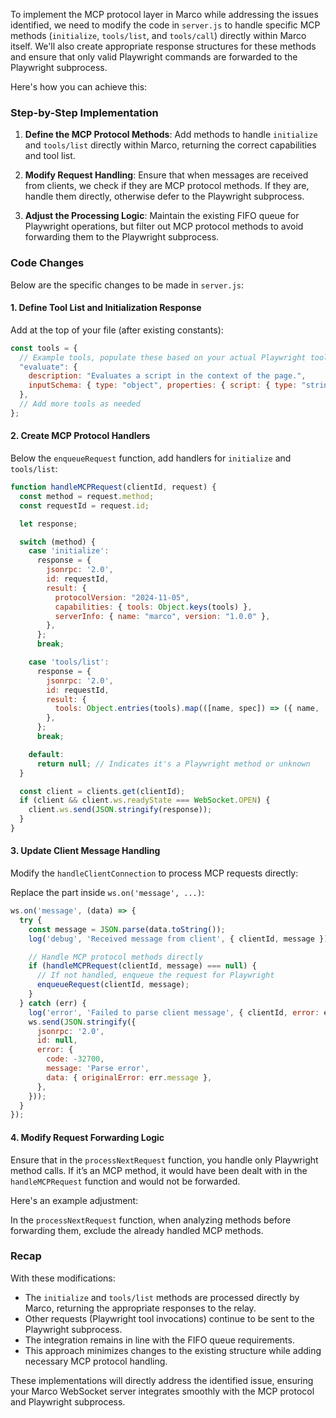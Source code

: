 To implement the MCP protocol layer in Marco while addressing the issues identified, we need to modify the code in `server.js` to handle specific MCP methods (`initialize`, `tools/list`, and `tools/call`) directly within Marco itself. We'll also create appropriate response structures for these methods and ensure that only valid Playwright commands are forwarded to the Playwright subprocess.

Here's how you can achieve this:

### Step-by-Step Implementation

1. **Define the MCP Protocol Methods**:
   Add methods to handle `initialize` and `tools/list` directly within Marco, returning the correct capabilities and tool list.

2. **Modify Request Handling**:
   Ensure that when messages are received from clients, we check if they are MCP protocol methods. If they are, handle them directly, otherwise defer to the Playwright subprocess.

3. **Adjust the Processing Logic**:
   Maintain the existing FIFO queue for Playwright operations, but filter out MCP protocol methods to avoid forwarding them to the Playwright subprocess.

### Code Changes

Below are the specific changes to be made in `server.js`:

#### 1. Define Tool List and Initialization Response

Add at the top of your file (after existing constants):

```javascript
const tools = {
  // Example tools, populate these based on your actual Playwright tools
  "evaluate": {
    description: "Evaluates a script in the context of the page.",
    inputSchema: { type: "object", properties: { script: { type: "string" } } },
  },
  // Add more tools as needed
};
```

#### 2. Create MCP Protocol Handlers

Below the `enqueueRequest` function, add handlers for `initialize` and `tools/list`:

```javascript
function handleMCPRequest(clientId, request) {
  const method = request.method;
  const requestId = request.id;

  let response;

  switch (method) {
    case 'initialize':
      response = {
        jsonrpc: '2.0',
        id: requestId,
        result: {
          protocolVersion: "2024-11-05",
          capabilities: { tools: Object.keys(tools) },
          serverInfo: { name: "marco", version: "1.0.0" },
        },
      };
      break;

    case 'tools/list':
      response = {
        jsonrpc: '2.0',
        id: requestId,
        result: {
          tools: Object.entries(tools).map(([name, spec]) => ({ name, ...spec })),
        },
      };
      break;

    default:
      return null; // Indicates it's a Playwright method or unknown
  }

  const client = clients.get(clientId);
  if (client && client.ws.readyState === WebSocket.OPEN) {
    client.ws.send(JSON.stringify(response));
  }
}
```

#### 3. Update Client Message Handling

Modify the `handleClientConnection` to process MCP requests directly:

Replace the part inside `ws.on('message', ...)`:

```javascript
ws.on('message', (data) => {
  try {
    const message = JSON.parse(data.toString());
    log('debug', 'Received message from client', { clientId, message });

    // Handle MCP protocol methods directly
    if (handleMCPRequest(clientId, message) === null) {
      // If not handled, enqueue the request for Playwright
      enqueueRequest(clientId, message);
    }
  } catch (err) {
    log('error', 'Failed to parse client message', { clientId, error: err.message });
    ws.send(JSON.stringify({
      jsonrpc: '2.0',
      id: null,
      error: {
        code: -32700,
        message: 'Parse error',
        data: { originalError: err.message },
      },
    }));
  }
});
```

#### 4. Modify Request Forwarding Logic

Ensure that in the `processNextRequest` function, you handle only Playwright method calls. If it’s an MCP method, it would have been dealt with in the `handleMCPRequest` function and would not be forwarded.

Here's an example adjustment:

In the `processNextRequest` function, when analyzing methods before forwarding them, exclude the already handled MCP methods.

### Recap

With these modifications:

- The `initialize` and `tools/list` methods are processed directly by Marco, returning the appropriate responses to the relay.
- Other requests (Playwright tool invocations) continue to be sent to the Playwright subprocess.
- The integration remains in line with the FIFO queue requirements.
- This approach minimizes changes to the existing structure while adding necessary MCP protocol handling.

These implementations will directly address the identified issue, ensuring your Marco WebSocket server integrates smoothly with the MCP protocol and Playwright subprocess.